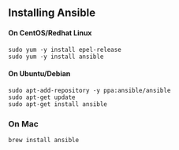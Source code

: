 ## Installing Ansible

#### On CentOS/Redhat Linux

```
sudo yum -y install epel-release
sudo yum -y install ansible
```

#### On Ubuntu/Debian
```
sudo apt-add-repository -y ppa:ansible/ansible
sudo apt-get update
sudo apt-get install ansible
```

### On Mac
```
brew install ansible
```




